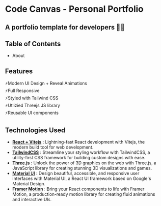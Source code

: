 # Code Canvas - Personal Portfolio

<h2>A portfolio template for developers 🧑‍💻</h2> 
<h2>Table of Contents</h2>

- About


<h2>Features</h2>

⚡Modern UI Design + Reveal Animations <br />
⚡Full Responsive <br />
⚡Styled with Tailwind CSS <br />
⚡Utlizied Threejs JS library <br />
⚡Reusable UI components

<h2>Technologies Used</h2>

- **[React + Vitejs](https://vitejs.dev/guide/)** : Lightning-fast React development with Vitejs, the modern build tool for web development.
- **[TailwindCSS](https://tailwindcss.com/docs/installation)** : Streamline your styling workflow with TailwindCSS, a utility-first CSS framework for building custom designs with ease.
- **[Three.js](https://threejs.org/)** : Unlock the power of 3D graphics on the web with Three.js, a JavaScript library for creating stunning 3D visualizations and games.
- **[Material UI](https://mui.com/material-ui/)** : Design beautiful, accessible, and responsive user interfaces with Material UI, a React UI framework based on Google's Material Design.
- **[Framer Motion](https://www.framer.com/motion/)** : Bring your React components to life with Framer Motion, a production-ready motion library for creating fluid animations and interactive UIs.

